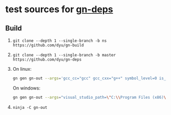 # test sources for [gn-deps](https://github.com/dyu/gn-deps/)

## Build
1. `git clone --depth 1 --single-branch -b ns https://github.com/dyu/gn-build`

2. `git clone --depth 1 --single-branch -b master https://github.com/dyu/gn-deps`

3. On linux:
   ```sh
   gn gen gn-out --args='gcc_cc="gcc" gcc_cxx="g++" symbol_level=0 is_debug=false is_clang=false is_official_build=true'
   ```
   On windows:
   ```sh
   gn gen gn-out --args="visual_studio_path=\"C:\\Program Files (x86)\\Microsoft Visual Studio 14.0\" visual_studio_version=\"2015\" symbol_level=0 is_debug=false is_clang=false is_official_build=true"
   ```

4. `ninja -C gn-out`
